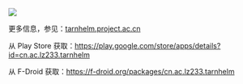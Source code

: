 ![](https://raw.githubusercontent.com/lz233/Tarnhelm/master/art/animation.webp)

更多信息，参见：[tarnhelm.project.ac.cn](https://tarnhelm.project.ac.cn/)

从 Play Store 获取：https://play.google.com/store/apps/details?id=cn.ac.lz233.tarnhelm

从 F-Droid 获取：https://f-droid.org/packages/cn.ac.lz233.tarnhelm
